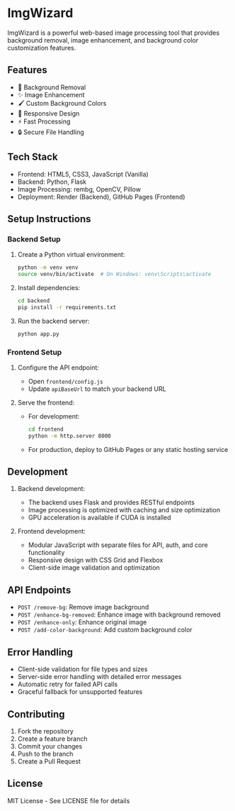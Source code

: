 # ImgWizard

ImgWizard is a powerful web-based image processing tool that provides background removal, image enhancement, and background color customization features.

## Features

- 🎨 Background Removal
- ✨ Image Enhancement
- 🖌️ Custom Background Colors
- 📱 Responsive Design
- ⚡ Fast Processing
- 🔒 Secure File Handling

## Tech Stack

- Frontend: HTML5, CSS3, JavaScript (Vanilla)
- Backend: Python, Flask
- Image Processing: rembg, OpenCV, Pillow
- Deployment: Render (Backend), GitHub Pages (Frontend)

## Setup Instructions

### Backend Setup

1. Create a Python virtual environment:
   ```bash
   python -m venv venv
   source venv/bin/activate  # On Windows: venv\Scripts\activate
   ```

2. Install dependencies:
   ```bash
   cd backend
   pip install -r requirements.txt
   ```

3. Run the backend server:
   ```bash
   python app.py
   ```

### Frontend Setup

1. Configure the API endpoint:
   - Open `frontend/config.js`
   - Update `apiBaseUrl` to match your backend URL

2. Serve the frontend:
   - For development:
     ```bash
     cd frontend
     python -m http.server 8000
     ```
   - For production, deploy to GitHub Pages or any static hosting service

## Development

1. Backend development:
   - The backend uses Flask and provides RESTful endpoints
   - Image processing is optimized with caching and size optimization
   - GPU acceleration is available if CUDA is installed

2. Frontend development:
   - Modular JavaScript with separate files for API, auth, and core functionality
   - Responsive design with CSS Grid and Flexbox
   - Client-side image validation and optimization

## API Endpoints

- `POST /remove-bg`: Remove image background
- `POST /enhance-bg-removed`: Enhance image with background removed
- `POST /enhance-only`: Enhance original image
- `POST /add-color-background`: Add custom background color

## Error Handling

- Client-side validation for file types and sizes
- Server-side error handling with detailed error messages
- Automatic retry for failed API calls
- Graceful fallback for unsupported features

## Contributing

1. Fork the repository
2. Create a feature branch
3. Commit your changes
4. Push to the branch
5. Create a Pull Request

## License

MIT License - See LICENSE file for details
